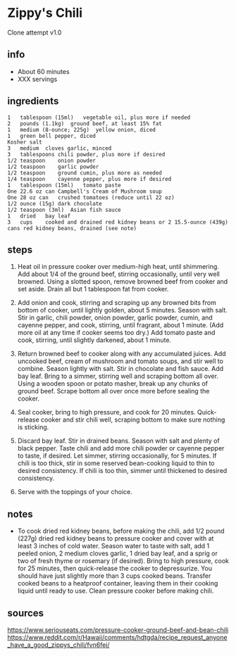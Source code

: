 # Zippy's Chili  
Clone attempt v1.0

## info  
* About 60 minutes  
* XXX servings  

## ingredients  
```
1	tablespoon (15ml)	vegetable oil, plus more if needed
2	pounds (1.1kg)	ground beef, at least 15% fat
1	medium (8-ounce; 225g)	yellow onion, diced
1	green bell pepper, diced
Kosher salt
3	medium	cloves garlic, minced
3	tablespoons	chili powder, plus more if desired
1/2	teaspoon	onion powder
1/2	teaspoon	garlic powder
1/2	teaspoon	ground cumin, plus more as needed
1/4	teaspoon	cayenne pepper, plus more if desired
1	tablespoon (15ml)	tomato paste
One	22.6 oz can	Campbell's Cream of Mushroom soup
One	28 oz can	crushed tomatoes (reduce until 22 oz)
1/2	ounce (15g)	dark chocolate
1/2	teaspoon (3ml)	Asian fish sauce
1	dried	bay leaf
3	cups	cooked and drained red kidney beans or 2 15.5-ounce (439g) cans red kidney beans, drained (see note)
```

## steps  
1. Heat oil in pressure cooker over medium-high heat, until shimmering. Add about 1/4 of the ground beef, stirring occasionally, until very well browned. Using a slotted spoon, remove browned beef from cooker and set aside. Drain all but 1 tablespoon fat from cooker.

2. Add onion and cook, stirring and scraping up any browned bits from bottom of cooker, until lightly golden, about 5 minutes. Season with salt. Stir in garlic, chili powder, onion powder, garlic powder, cumin, and cayenne pepper, and cook, stirring, until fragrant, about 1 minute. (Add more oil at any time if cooker seems too dry.) Add tomato paste and cook, stirring, until slightly darkened, about 1 minute.

3. Return browned beef to cooker along with any accumulated juices. Add uncooked beef, cream of mushroom and tomato soups, and stir well to combine. Season lightly with salt. Stir in chocolate and fish sauce. Add bay leaf. Bring to a simmer, stirring well and scraping bottom all over. Using a wooden spoon or potato masher, break up any chunks of ground beef. Scrape bottom all over once more before sealing the cooker.

4. Seal cooker, bring to high pressure, and cook for 20 minutes. Quick-release cooker and stir chili well, scraping bottom to make sure nothing is sticking.

5. Discard bay leaf. Stir in drained beans. Season with salt and plenty of black pepper. Taste chili and add more chili powder or cayenne pepper to taste, if desired. Let simmer, stirring occasionally, for 5 minutes. If chili is too thick, stir in some reserved bean-cooking liquid to thin to desired consistency. If chili is too thin, simmer until thickened to desired consistency.

6. Serve with the toppings of your choice.

## notes  
* To cook dried red kidney beans, before making the chili, add 1/2 pound (227g) dried red kidney beans to pressure cooker and cover with at least 3 inches of cold water. Season water to taste with salt, add 1 peeled onion, 2 medium cloves garlic, 1 dried bay leaf, and a sprig or two of fresh thyme or rosemary (if desired). Bring to high pressure, cook for 25 minutes, then quick-release the cooker to depressurize. You should have just slightly more than 3 cups cooked beans. Transfer cooked beans to a heatproof container, leaving them in their cooking liquid until ready to use. Clean pressure cooker before making chili.

## sources   
https://www.seriouseats.com/pressure-cooker-ground-beef-and-bean-chili
https://www.reddit.com/r/Hawaii/comments/hdtgda/recipe_request_anyone_have_a_good_zippys_chili/fvn6fej/
